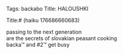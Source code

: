 Tags: backabo
Title: HALOUSHKI
  
Title:# (haiku 176686660683)  
  
passing to the next generation  
are the secrets of slovakian peasant cooking  
backa™ and #2™ get busy